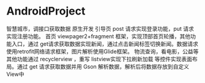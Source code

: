 # AndroidProject
智慧城市，调接口获取数据
原生开发
引导页 post 请求实现登录功能，put 请求实现注册功能。
首页 viewpager2+fragment 框架，实现顶部首页轮播，其他功能入口，通过 get请求获取数据实现新闻，通过点击新闻标签切换新闻。数据请求使用retrofit网络请求框架，图片解析使用Glide框架。
物流查询，看电影，公益等其他功能通过 recyclerview ，重写 listview实现下拉刷新加载 等控件实现表面布局。通过 get 请求获取数据并用 Gson 解析数据，解析后将数据存放到自定义View中
